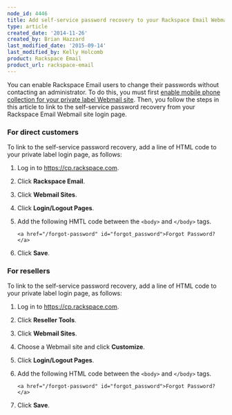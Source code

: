 ```yaml
---
node_id: 4446
title: Add self-service password recovery to your Rackspace Email Webmail site
type: article
created_date: '2014-11-26'
created_by: Brian Hazzard
last_modified_date: '2015-09-14'
last_modified_by: Kelly Holcomb
product: Rackspace Email
product_url: rackspace-email
---
```


You can enable Rackspace Email users to change their passwords without
contacting an administrator. To do this, you must first [enable mobile
phone collection for your private label Webmail
site](/how-to/enable-and-disable-collection-of-mobile-phone-numbers-in-rackspace-webmail). Then, you follow the steps in this
article to link to the self-service password recovery from your
Rackspace Email Webmail site login page.

### For direct customers

To link to the self-service password recovery, add a line of HTML code
to your private label login page, as follows:

1.  Log in to <https://cp.rackspace.com>.
2.  Click **Rackspace Email**.
3.  Click **Webmail Sites**.
4.  Click **Login/Logout Pages**.
5.  Add the following HMTL code between the `<body>` and `</body>` tags.

        <a href="/forgot-password" id="forgot_password">Forgot Password?</a>

6.  Click **Save**.

### For resellers

To link to the self-service password recovery, add a line of HTML code
to your private label login page, as follows:

1.  Log in to <https://cp.rackspace.com>.
2.  Click **Reseller Tools**.
3.  Click **Webmail Sites**.
4.  Choose a Webmail site and click **Customize**.
5.  Click **Login/Logout Pages**.
6.  Add the following HTML code between the `<body>` and `</body>` tags.

        <a href="/forgot-password" id="forgot_password">Forgot Password?</a>

7.  Click **Save**.
